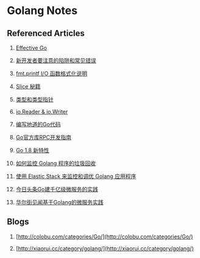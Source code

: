 Golang Notes
============

## Referenced Articles

1. [Effective Go](https://go-zh.org/doc/effective_go.html)

2. [新开发者要注意的陷阱和常见错误](http://colobu.com/2015/09/07/gotchas-and-common-mistakes-in-go-golang/)

3. [fmt.printf I/O 函数格式化说明](http://www.jianshu.com/p/9637c18d5f01)

4. [Slice 秘籍](http://colobu.com/2017/03/22/Slice-Tricks/)

5. [类型和类型指针](http://colobu.com/2017/01/05/-T-or-T-it-s-a-question/)

6. [io.Reader & io.Writer](http://colobu.com/2016/08/29/go-io-Reader-and-io-Writer/)

7. [编写地道的Go代码](http://colobu.com/2017/02/07/write-idiomatic-golang-codes/)

8. [Go官方库RPC开发指南](http://colobu.com/2016/09/18/go-net-rpc-guide/)

9. [Go 1.8 新特性](http://colobu.com/2016/11/05/golang-18-whats-coming/)

10. [如何监控 Golang 程序的垃圾回收](http://holys.im/2016/07/01/monitor-golang-gc/)

11. [使用 Elastic Stack 来监控和调优 Golang 应用程序](https://my.oschina.net/u/569210/blog/852351)

12. [今日头条Go建千亿级微服务的实践](http://36kr.com/p/5073181.html)

13. [华尔街见闻基于Golang的微服务实践](https://zhuanlan.zhihu.com/p/26777189)


## Blogs

1. [http://colobu.com/categories/Go/](http://colobu.com/categories/Go/)

2. [http://xiaorui.cc/category/golang/](http://xiaorui.cc/category/golang/)
